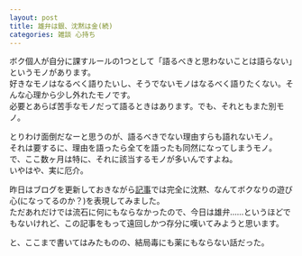 ```yaml
---
layout: post
title: 雄弁は銀、沈黙は金(続)
categories: 雑談 心持ち
---
```


ボク個人が自分に課すルールの1つとして「語るべきと思わないことは語らない」というモノがあります。  
好きなモノはなるべく語りたいし、そうでないモノはなるべく語りたくない。そんな心理から少し外れたモノです。  
必要とあらば苦手なモノだって語るときはあります。でも、それともまた別モノ。

とりわけ面倒だなーと思うのが、語るべきでない理由すらも語れないモノ。  
それは要するに、理由を語ったら全てを語ったも同然になってしまうモノ。  
で、ここ数ヶ月は特に、それに該当するモノが多いんですよね。  
いやはや、実に厄介。

昨日はブログを更新しておきながら[記事](/2019-04-05-idle_talk/)では完全に沈黙、なんてボクなりの遊び心(になってるのか？)を表現してみました。  
ただあれだけでは流石に何にもならなかったので、今日は雄弁……というほどでもないけれど、この記事をもって遠回しかつ存分に嘆いてみようと思います。

と、ここまで書いてはみたものの、結局毒にも薬にもならない話だった。
